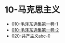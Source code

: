 # 10-马克思主义

- [010-毛泽东选集第一卷-1](./010-毛泽东选集第一卷-1.md)
- [010-毛泽东选集第一卷-2](./010-毛泽东选集第一卷-2.md)
- [020-共产主义abc-0](./020-共产主义abc-0.md)
